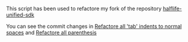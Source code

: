 This script has been used to refactore my fork of the repository [halflife-unified-sdk](https://github.com/Mikk155/halflife-unified-sdk)

You can see the commit changes in [Refactore all 'tab' indents to normal spaces](https://github.com/Mikk155/halflife-unified-sdk/commit/5a0ee1301b394eb2cdf9a7ac442b6f9464d250d5) and [Refactore all parenthesis](https://github.com/Mikk155/halflife-unified-sdk/commit/dea0406cd65848072d2b1e30fbb92ca43e13079d)
